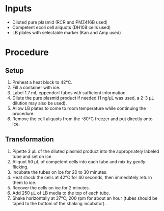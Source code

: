 # Inputs
* Diluted pure plasmid (RCR and PMZ416B used)
* Competent ecoli cell aliquots (DH10B cells used)
* LB plates with selectable marker (Kan and Amp used)

# Procedure
## Setup
1. Preheat a heat block to 42°C.
2. Fill a container with ice.
3. Label 1.7 mL eppendorf tubes wth sufficient information.
4. Dilute the pure plasmid product if needed (1 ng/µL was used, a 2-3 µL dilution may also be used). 
5. Allow LB plates to come to room temperature while continuing the procedure.
6. Remove the cell aliquots from the -80°C freezer and put directly onto ice.

## Transformation
1. Pipette 3 µL of the diluted plasmid product into the appropriately labeled tube and set on ice.
2. Aliquot 50 µL of competent cells into each tube and mix by _gently_ flicking. 
3. Incubate the tubes on ice for 20 to 30 minutes.
4. Heat shock the cells at 42°C for 40 seconds, then immedately return them to ice.
5. Recover the cells on ice for 2 minutes.
6. Add 250 µL of LB media to the top of each tube. 
7. Shake horizontally at 37°C, 200 rpm for about an hour (tubes should be taped to the bottom of the shaking incubator).
